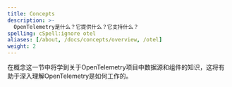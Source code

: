 ```yaml
---
title: Concepts
description: >-
  OpenTelemetry是什么？它提供什么？它支持什么？
spelling: cSpell:ignore otel
aliases: [/about, /docs/concepts/overview, /otel]
weight: 2
---
```

在概念这一节中将学到关于OpenTelemetry项目中数据源和组件的知识，这将有助于深入理解OpenTelemetry是如何工作的。
